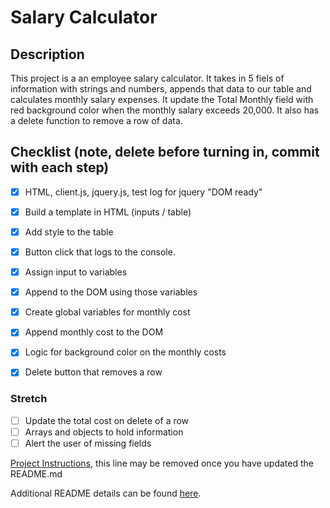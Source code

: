 # Salary Calculator

## Description

This project is a an employee salary calculator. It takes in 5 fiels of information with strings and numbers, appends that data to our table and calculates monthly salary expenses. It update the Total Monthly field with red background color when the monthly salary exceeds 20,000. It also has a delete function to remove a row of data. 

## Checklist (note, delete before turning in, commit with each step)

- [X] HTML, client.js, jquery.js, test log for jquery "DOM ready"
- [X] Build a template in HTML (inputs / table)
- [X] Add style to the table
- [X] Button click that logs to the console.
- [X] Assign input to variables
- [X] Append to the DOM using those variables
- [X] Create global variables for monthly cost
- [X] Append monthly cost to the DOM
- [X] Logic for background color on the monthly costs
- [X] Delete button that removes a row 


### Stretch
- [ ] Update the total cost on delete of a row
- [ ] Arrays and objects to hold information
- [ ] Alert the user of missing fields

[Project Instructions](./INSTRUCTIONS.md), this line may be removed once you have updated the README.md


Additional README details can be found [here](https://github.com/PrimeAcademy/readme-template/blob/master/README.md).


